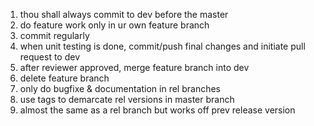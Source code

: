 1. thou shall always commit to dev before the master
2. do feature work only in ur own feature branch
3. commit regularly
4. when unit testing is done, commit/push final changes and initiate pull request to dev
5. after reviewer approved, merge feature branch into dev
6. delete feature branch
7. only do bugfixe & documentation in rel branches
8. use tags to demarcate rel versions in master branch
9. almost the same as a rel branch but works off prev release version
